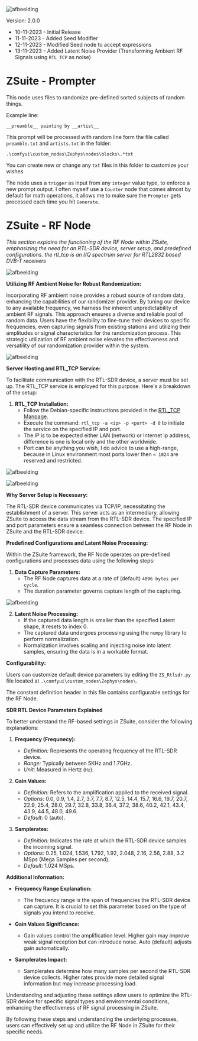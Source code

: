 ![afbeelding](https://github.com/TheBarret/ZSuite/assets/25234371/309a5f2c-81cb-496c-bb79-a34b56d08807)


Version: 2.0.0
- 10-11-2023 - Initial Release
- 11-11-2023 - Added Seed Modifier
- 12-11-2023 - Modified Seed node to accept expressions
- 13-11-2023 - Added Latent Noise Provider (Transforming Ambient RF Signals using `RTL_TCP` as noise)


# ZSuite - Prompter

This node uses files to randomize pre-defined sorted subjects of random things.

Example line:

`__preamble__ painting by __artist__`

This prompt will be processed with random line form the file called `preamble.txt` and `artists.txt` in the folder:

`.\comfyui\custom_nodes\Zephys\nodes\blocks\.*txt`

You can create new or change any `txt` files in this folder to customize your wishes

The node uses a `trigger` as input from any `integer` value type, to enforce a new prompt output.
I often myself use a `Counter` node that comes almost by default for math operations, it allows
me to make sure the `Prompter` gets processed each time you hit `Generate`.


# ZSuite - RF Node

*This section explains the functioning of the RF Node within ZSuite, emphasizing the need for an RTL-SDR device, server setup, and predefined configurations.
the rtl_tcp is an I/Q spectrum server for RTL2832 based DVB-T receivers*

![afbeelding](https://hackaday.com/wp-content/uploads/2017/09/dongle.png)


**Utilizing RF Ambient Noise for Robust Randomization:**

Incorporating RF ambient noise provides a robust source of random data, enhancing the capabilities of our randomizer provider. By tuning our device to any available frequency, we harness the inherent unpredictability of ambient RF signals. This approach ensures a diverse and reliable pool of random data. Users have the flexibility to fine-tune their devices to specific frequencies, even capturing signals from existing stations and utilizing their amplitudes or signal characteristics for the randomization process. This strategic utilization of RF ambient noise elevates the effectiveness and versatility of our randomization provider within the system.

![afbeelding](https://github.com/TheBarret/ZSuite/assets/25234371/44123c41-493e-41bf-815b-7c700da6d134)



**Server Hosting and RTL_TCP Service:**

To facilitate communication with the RTL-SDR device, a server must be set up. The RTL_TCP service is employed for this purpose. Here's a breakdown of the setup:

1. **RTL_TCP Installation:**
   - Follow the Debian-specific instructions provided in the [RTL_TCP Manpage](https://manpages.debian.org/testing/rtl-sdr/rtl_tcp.1.en.html).
   - Execute the command: `rtl_tcp -a <ip> -p <port> -d 0` to initiate the service on the specified IP and port.
   - The IP is to be expected either LAN (network) or Internet ip address, difference is one is local only and the other worldwide.
   - Port can be anything you wish, I do advice to use a high-range, because in Linux environment most ports lower then `< 1024` are reserved and restricted.

![afbeelding](https://github.com/TheBarret/ZSuite/assets/25234371/fd5e517c-c3bd-4ad6-a219-c61648bf757c)

![afbeelding](https://github.com/TheBarret/ZSuite/assets/25234371/c333f042-ff4c-41f7-9581-c667fe02db82)

**Why Server Setup is Necessary:**

The RTL-SDR device communicates via TCP/IP, necessitating the establishment of a server. This server acts as an intermediary, allowing ZSuite to access the data stream from the RTL-SDR device. The specified IP and port parameters ensure a seamless connection between the RF Node in ZSuite and the RTL-SDR device.

**Predefined Configurations and Latent Noise Processing:**

Within the ZSuite framework, the RF Node operates on pre-defined configurations and processes data using the following steps:

1. **Data Capture Parameters:**
   - The RF Node captures data at a rate of (default) `4096 bytes per cycle`.
   - The duration parameter governs capture length of the capturing.

![afbeelding](https://github.com/TheBarret/ZSuite/assets/25234371/b13f7ca0-5b76-4210-9c2d-0636c4400721)


2. **Latent Noise Processing:**
   - If the captured data length is smaller than the specified Latent shape, it resets to index 0.
   - The captured data undergoes processing using the `numpy` library to perform normalization.
   - Normalization involves scaling and injecting noise into latent samples, ensuring the data is in a workable format.

**Configurability:**

Users can customize default device parameters by editing the `ZS_Rtlsdr.py` file located at `.\comfyui\custom_nodes\Zephys\nodes\`.

The constant definition header in this file contains configurable settings for the RF Node.

**SDR RTL Device Parameters Explained**

To better understand the RF-based settings in ZSuite, consider the following explanations:

1. **Frequency (Frequnecy):**
   - *Definition:* Represents the operating frequency of the RTL-SDR device.
   - *Range:* Typically between 5KHz and 1.7GHz.
   - *Unit:* Measured in Hertz (`Hz`).

2. **Gain Values:**
   - *Definition:* Refers to the amplification applied to the received signal.
   - *Options:* 0.0, 0.9, 1.4, 2.7, 3.7, 7.7, 8.7, 12.5, 14.4, 15.7, 16.6, 19.7, 20.7, 22.9, 25.4, 28.0, 29.7, 32.8, 33.8, 36.4, 37.2, 38.6, 40.2, 42.1, 43.4, 43.9, 44.5, 48.0, 49.6.
   - *Default:* 0 (auto).

3. **Samplerates:**
   - *Definition:* Indicates the rate at which the RTL-SDR device samples the incoming signal.
   - *Options:* 0.25, 1.024, 1.536, 1.792, 1.92, 2.048, 2.16, 2.56, 2.88, 3.2 MSps (Mega Samples per second).
   - *Default:* 1.024 MSps.

**Additional Information:**

- **Frequency Range Explanation:**
  - The frequency range is the span of frequencies the RTL-SDR device can capture. It is crucial to set this parameter based on the type of signals you intend to receive.

- **Gain Values Significance:**
  - Gain values control the amplification level. Higher gain may improve weak signal reception but can introduce noise. Auto (default) adjusts gain automatically.

- **Samplerates Impact:**
  - Samplerates determine how many samples per second the RTL-SDR device collects. Higher rates provide more detailed signal information but may increase processing load.

Understanding and adjusting these settings allow users to optimize the RTL-SDR device for specific signal types and environmental conditions, enhancing the effectiveness of RF signal processing in ZSuite.

By following these steps and understanding the underlying processes, users can effectively set up and utilize the RF Node in ZSuite for their specific needs.

